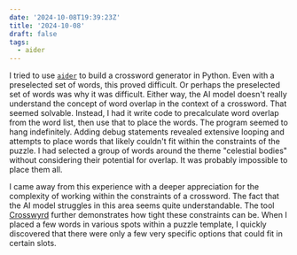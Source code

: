 ```yaml
---
date: '2024-10-08T19:39:23Z'
title: '2024-10-08'
draft: false
tags:
  - aider
---
```


I tried to use [`aider`](https://aider.chat/) to build a crossword generator in Python.
Even with a preselected set of words, this proved difficult.
Or perhaps the preselected set of words was why it was difficult.
Either way, the AI model doesn't really understand the concept of word overlap in the context of a crossword.
That seemed solvable.
Instead, I had it write code to precalculate word overlap from the word list, then use that to place the words.
The program seemed to hang indefinitely.
Adding debug statements revealed extensive looping and attempts to place words that likely couldn't fit within the constraints of the puzzle.
I had selected a group of words around the theme "celestial bodies" without considering their potential for overlap.
It was probably impossible to place them all.

I came away from this experience with a deeper appreciation for the complexity of working within the constraints of a crossword.
The fact that the AI model struggles in this area seems quite understandable.
The tool [Crosswyrd](https://crosswyrd.app/builder) further demonstrates how tight these constraints can be.
When I placed a few words in various spots within a puzzle template, I quickly discovered that there were only a few very specific options that could fit in certain slots.
